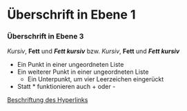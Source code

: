 # Überschrift in Ebene 1

### Überschrift in Ebene 3

*Kursiv*, **Fett** und ***Fett kursiv*** bzw.
_Kursiv_, __Fett__ und ___Fett kursiv___

* Ein Punkt in einer ungeordneten Liste
* Ein weiterer Punkt in einer ungeordneten Liste
    * Ein Unterpunkt, um vier Leerzeichen eingerückt
* Statt * funktionieren auch + oder -

[Beschriftung des Hyperlinks](https://de.wikipedia.org/ "Titel, der beim Überfahren mit der Maus angezeigt wird")
